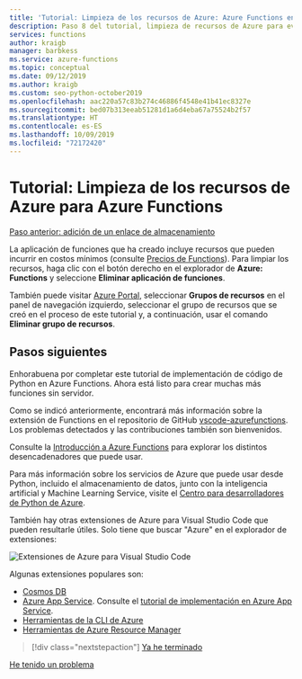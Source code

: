 ```yaml
---
title: 'Tutorial: Limpieza de los recursos de Azure: Azure Functions en Python'
description: Paso 8 del tutorial, limpieza de recursos de Azure para evitar incurrir en cargos continuos.
services: functions
author: kraigb
manager: barbkess
ms.service: azure-functions
ms.topic: conceptual
ms.date: 09/12/2019
ms.author: kraigb
ms.custom: seo-python-october2019
ms.openlocfilehash: aac220a57c83b274c46886f4548e41b41ec8327e
ms.sourcegitcommit: bed07b313eeab51281d1a6d4eba67a75524b2f57
ms.translationtype: HT
ms.contentlocale: es-ES
ms.lasthandoff: 10/09/2019
ms.locfileid: "72172420"
---
```

# <a name="tutorial-clean-up-azure-resources-for-azure-functions"></a>Tutorial: Limpieza de los recursos de Azure para Azure Functions

[Paso anterior: adición de un enlace de almacenamiento](tutorial-vs-code-serverless-python-07.md)

La aplicación de funciones que ha creado incluye recursos que pueden incurrir en costos mínimos (consulte [Precios de Functions](https://azure.microsoft.com/pricing/details/functions/)). Para limpiar los recursos, haga clic con el botón derecho en el explorador de **Azure: Functions** y seleccione **Eliminar aplicación de funciones**.

También puede visitar [Azure Portal](https://portal.azure.com), seleccionar **Grupos de recursos** en el panel de navegación izquierdo, seleccionar el grupo de recursos que se creó en el proceso de este tutorial y, a continuación, usar el comando **Eliminar grupo de recursos**.

## <a name="next-steps"></a>Pasos siguientes

Enhorabuena por completar este tutorial de implementación de código de Python en Azure Functions. Ahora está listo para crear muchas más funciones sin servidor.

Como se indicó anteriormente, encontrará más información sobre la extensión de Functions en el repositorio de GitHub [vscode-azurefunctions](https://github.com/Microsoft/vscode-azurefunctions). Los problemas detectados y las contribuciones también son bienvenidos.

Consulte la [Introducción a Azure Functions](/azure/azure-functions/functions-overview) para explorar los distintos desencadenadores que puede usar.

Para más información sobre los servicios de Azure que puede usar desde Python, incluido el almacenamiento de datos, junto con la inteligencia artificial y Machine Learning Service, visite el [Centro para desarrolladores de Python de Azure](/azure/python/?view=azure-python).

También hay otras extensiones de Azure para Visual Studio Code que pueden resultarle útiles. Solo tiene que buscar "Azure" en el explorador de extensiones:

![Extensiones de Azure para Visual Studio Code](media/tutorial-vs-code-serverless-python/azure-extensions.png)

Algunas extensiones populares son:

- [Cosmos DB](https://marketplace.visualstudio.com/items?itemName=ms-azuretools.vscode-cosmosdb)
- [Azure App Service](https://marketplace.visualstudio.com/items?itemName=ms-azuretools.vscode-azureappservice). Consulte el [tutorial de implementación en Azure App Service](tutorial-deploy-app-service-on-linux-01.md).
- [Herramientas de la CLI de Azure](https://marketplace.visualstudio.com/items?itemName=ms-vscode.azurecli)
- [Herramientas de Azure Resource Manager](https://marketplace.visualstudio.com/items?itemName=msazurermtools.azurerm-vscode-tools)

> [!div class="nextstepaction"]
> [Ya he terminado](https://docs.microsoft.com/python/azure/?view=azure-python)

[He tenido un problema](https://www.research.net/r/PWZWZ52?tutorial=vscode-functions-python&step=08-clean-up-resources)
